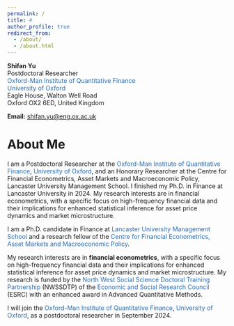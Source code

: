 ```yaml
---
permalink: /
title: # 
author_profile: true
redirect_from: 
  - /about/
  - /about.html
---
```



**Shifan Yu**<br>
Postdoctoral Researcher<br>
<a href="https://oxford-man.ox.ac.uk/" style="text-decoration: none; color: #2B6CB0;">Oxford-Man Institute of Quantitative Finance</a><br>
<a href="https://www.ox.ac.uk/" style="text-decoration: none; color: #2B6CB0;">University of Oxford</a><br>
Eagle House, Walton Well Road<br>
Oxford OX2 6ED, United Kingdom

**Email:** shifan.yu@eng.ox.ac.uk

About Me
=======

I am a Postdoctoral Researcher at the <a href="https://oxford-man.ox.ac.uk/" style="text-decoration: none; color: #2B6CB0;">Oxford-Man Institute of Quantitative Finance</a>, <a href="https://www.ox.ac.uk/" style="text-decoration: none; color: #2B6CB0;">University of Oxford</a>, and an Honorary Researcher at the Centre for Financial Econometrics, Asset Markets and Macroeconomic Policy, Lancaster University Management School. I finished my Ph.D. in Finance at Lancaster University in 2024. My research interests are in financial econometrics, with a specific focus on high-frequency financial data and their implications for enhanced statistical inference for asset price dynamics and market microstructure.


I am a Ph.D. candidate in Finance at <a href="https://www.lancaster.ac.uk/lums/" style="text-decoration: none; color: #2B6CB0;">Lancaster University Management School</a> and a research fellow of the <a href="https://www.lancaster.ac.uk/lums/research/areas-of-expertise/centre-for-financial-econometrics-asset-markets-and-macroeconomic-policy/" style="text-decoration: none; color: #2B6CB0;">Centre for Financial Econometrics, Asset Markets and Macroeconomic Policy</a>. 

My research interests are in **financial econometrics**, with a specific focus on high-frequency financial data and their implications for enhanced statistical inference for asset price dynamics and market microstructure. My research is funded by the <a href="https://nwssdtp.ac.uk/" style="text-decoration: none; color: #2B6CB0;">North West Social Science Doctoral Training Partnership</a> (NWSSDTP) of the <a href="https://www.ukri.org/councils/esrc/" style="text-decoration: none; color: #2B6CB0;">Economic and Social Research Council</a> (ESRC) with an enhanced award in Advanced Quantitative Methods.

I will join the <a href="https://oxford-man.ox.ac.uk/" style="text-decoration: none; color: #2B6CB0;">Oxford-Man Institute of Quantitative Finance</a>, <a href="https://www.ox.ac.uk/" style="text-decoration: none; color: #2B6CB0;">University of Oxford</a>, as a postdoctoral researcher in September 2024.
